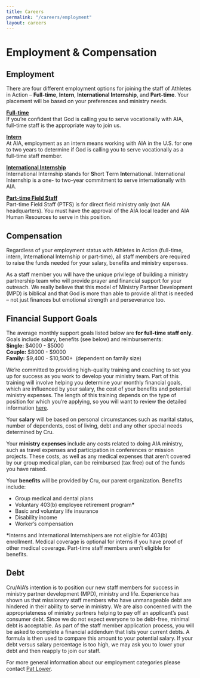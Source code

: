 ```yaml
---
title: Careers
permalink: "/careers/employment"
layout: careers
---
```


<h1 class="p1">Employment &amp; Compensation</h1><h2>Employment</h2><p class="p2">There are four different employment options for joining the staff of Athletes in Action &ndash; <b>Full-time</b>, <b>Intern</b>, <b>International Internship</b>, and <b>Part-time</b><span class="s1">. Your placement will be based on your preferences and ministry needs.</span></p><p class="p2"><a href="/careers/full-time"><strong>Full-time</strong></a><span class="s2"><br /> </span>If you&rsquo;re confident that God is calling you to serve vocationally with AIA, full-time staff is the appropriate way to join us.</p><p class="p2"><a href="/careers/intern"><strong>Intern</strong></a><span class="s2"><br /> </span>At AIA, employment as an intern means working with AIA in the U.S. for one to two years to determine if God is calling you to serve vocationally as a full-time staff member<span class="s1">.</span></p><p class="p2"><a href="/careers/internationalinternship"><strong>International Internship</strong></a><span class="s2"><br /> </span>International Internship stands for <b>S</b>hort <b>T</b>erm <b>Int</b>ernational. International Internship is a one-<span class="s3"> </span>to two-year commitment to serve internationally with AIA<span class="s1">.</span></p><p class="p2"><a href="/careers/part-time-field-staff"><strong>Part-time Field Staff</strong><span class="s2"><br /> </span></a>Part-time Field Staff (PTFS) is for direct field ministry only (not AIA headquarters). You must have the approval of the AIA local leader and AIA Human Resources to serve in this position<span class="s1">.</span></p><p class="p1"></p><h2 class="p2">Compensation</h2><p class="p1"></p><p class="p2">Regardless of your employment status with Athletes in Action (full-time<span class="s1">,</span> intern, International Internship or part-time), all staff members are required to raise the funds needed for your salary, benefits and ministry expenses.&nbsp;</p><p class="p3"></p><p class="p2">As a staff member you will have the unique privilege of building a ministry partnership team who will provide prayer and financial support for your outreach. We really believe that this model of Ministry Partner Development (MPD) is biblical and that God is more than able to provide all that is needed &ndash; not just finances but emotional strength and perseverance too.&nbsp;</p><p class="p3"></p><h2 class="MsoNormal">Financial Support Goals</h2><p class="MsoNormal">The average monthly support goals listed below are <strong>for full-time staff only</strong>. Goals include salary, benefits (see below) and reimbursements:<br /><strong>Single:</strong> $4000 - $5000<br /><strong>Couple:</strong> $8000 - $9000<br /><strong>Family:</strong> $9,400 - $10,500+&nbsp; (dependent on family size)</p><p class="MsoNormal">We&rsquo;re committed to providing high-quality training and coaching to set you up for success as you work to develop your ministry team. Part of this training will involve helping you determine your monthly financial goals, which are influenced by your salary, the cost of your benefits and potential ministry expenses. The length of this training depends on the type of position for which you&rsquo;re applying, so you will want to review the detailed information <a href="/careers/apply">here</a>.</p><p class="p3"></p><p class="p2">Your <b>salary</b> will be based on personal circumstances such as marital status, number of dependents, cost of living, debt and any other special needs determined by Cru.&nbsp;</p><p class="p3"></p><p class="p2">Your <b>ministry expenses</b> include any costs related to doing AIA ministry, such as travel expenses and participation in conferences or mission projects. These costs, as well as any medical expenses that aren&rsquo;t covered by our group medical plan, can be reimbursed (tax free) out of the funds you have raised.&nbsp;</p><p class="p3"></p><p class="p2">Your <b>benefits</b> will be provided by Cru, our parent organization. Benefits include:</p><ul class="ul1"><li class="li2">Group medical and dental plans</li><li class="li2">Voluntary 403(b) employee retirement program<b>*</b></li><li class="li2">Basic and voluntary life insurance</li><li class="li2">Disability income</li><li class="li2">Worker&rsquo;s compensation</li></ul><p class="p1"></p><p class="p2"><b>*</b>Interns and International Internshipers are not eligible for 403(b) enrollment. Medical coverage is optional for interns if you have proof of other medical coverage. Part-time staff members aren&rsquo;t eligible for benefits.&nbsp;</p><h2>Debt&nbsp;</h2><p>Cru/AIA&rsquo;s intention is to position our new staff members for success in ministry partner development (MPD), ministry and life. Experience has shown us that missionary staff members who have unmanageable debt are hindered in their ability to serve in ministry. We are also concerned with the appropriateness of ministry partners helping to pay off an applicant&rsquo;s past consumer debt. Since we do not expect everyone to be debt-free, minimal debt is acceptable. As part of the staff member application process, you will be asked to complete a financial addendum that lists your current debts. A formula is then used to compare this amount to your potential salary. If your debt versus salary percentage is too high, we may ask you to lower your debt and then reapply to join our staff.</p><p></p><p><span>For more general information about our employment categories please contact<span>&nbsp;</span></span><a href="mailto:pat.lower@athletesinaction.org">Pat Lower</a><span>.</span></p>
